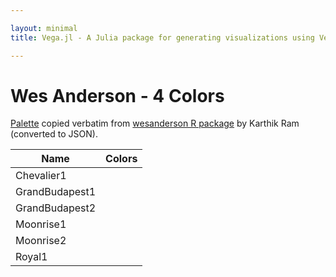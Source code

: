 ```yaml
---

layout: minimal
title: Vega.jl - A Julia package for generating visualizations using Vega

---
```


# Wes Anderson - 4 Colors

[Palette](https://github.com/karthik/wesanderson/blob/master/R/colors.R) copied verbatim from [wesanderson R package](https://github.com/karthik/wesanderson) by Karthik Ram (converted to JSON).

<table>
  <thead>
    <tr>
      <th>Name</th>
      <th>Colors</th>
    </tr>
  </thead>
  <tbody>
    <tr>
      <td>Chevalier1</td>
      <td><div id="Chevalier1"></div></td>
    </tr>
    <tr>
      <td>GrandBudapest1</td>
      <td><div id="GrandBudapest1"></div></td>
    </tr>
    <tr>
      <td>GrandBudapest2</td>
      <td><div id="GrandBudapest2"></div></td>
    </tr>
    <tr>
      <td>Moonrise1</td>
      <td><div id="Moonrise1"></div></td>
    </tr>
    <tr>
      <td>Moonrise2</td>
      <td><div id="Moonrise2"></div></td>
    </tr>
    <tr>
      <td>Royal1</td>
      <td><div id="Royal1"></div></td>
    </tr>
  </tbody>
</table>

<div>
      <script type="text/javascript">

      // parse a spec and create a visualization view
      function parse(divid, palette) {

        spec = colorchip(palette[divid], 50, 400)
        vg.parse.spec(spec, function(chart) { chart({el:"#" + divid}).update(); });
      }

      var wes;
      $.getJSON("/javascripts/wesanderson.json", function(json) {
          wes = json;
      })
      .done(function(json) {

                for(var i = 0; i < Object.keys(wes).length; i++){
                  parse(Object.keys(wes)[i], wes);
                }
      });

    </script>
<div>
